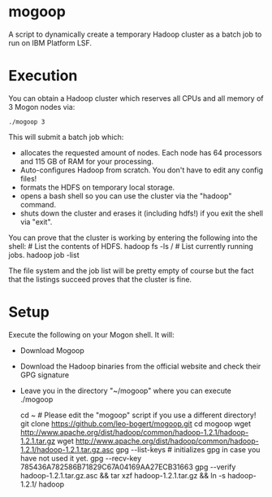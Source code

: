 mogoop
======

A script to dynamically create a temporary Hadoop cluster as a batch job to run on IBM Platform LSF.

Execution
=========

You can obtain a Hadoop cluster which reserves all CPUs and all memory of 3 Mogon nodes via:

	./mogoop 3

This will submit a batch job which:
- allocates the requested amount of nodes. Each node has 64 processors and 115 GB of RAM for your processing.
- Auto-configures Hadoop from scratch. You don't have to edit any config files!
- formats the HDFS on temporary local storage.
- opens a bash shell so you can use the cluster via the "hadoop" command.
- shuts down the cluster and erases it (including hdfs!) if you exit the shell via "exit".

You can prove that the cluster is working by entering the following into the shell:
	# List the contents of HDFS.
	hadoop fs -ls /
	# List currently running jobs.
	hadoop job -list

The file system and the job list will be pretty empty of course but the fact that the listings succeed proves that the cluster is fine.

Setup
=====
Execute the following on your Mogon shell. It will:
- Download Mogoop
- Download the Hadoop binaries from the official website and check their GPG signature
- Leave you in the directory "~/mogoop" where you can execute ./mogoop

	cd ~   # Please edit the "mogoop" script if you use a different directory!
	git clone https://github.com/leo-bogert/mogoop.git
	cd mogoop
	wget http://www.apache.org/dist/hadoop/common/hadoop-1.2.1/hadoop-1.2.1.tar.gz
	wget http://www.apache.org/dist/hadoop/common/hadoop-1.2.1/hadoop-1.2.1.tar.gz.asc
	gpg --list-keys    # initializes gpg in case you have not used it yet.
	gpg --recv-key 785436A782586B71829C67A04169AA27ECB31663
	gpg --verify hadoop-1.2.1.tar.gz.asc && tar xzf hadoop-1.2.1.tar.gz && ln -s hadoop-1.2.1/ hadoop
